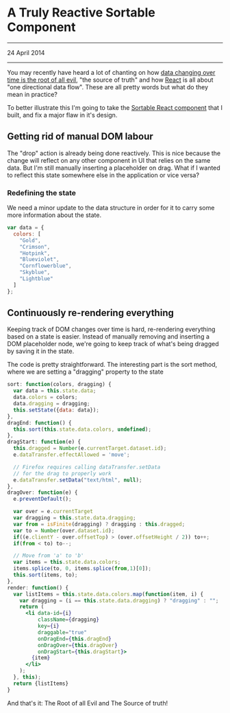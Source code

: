 # A Truly Reactive Sortable Component

---

<PubDate>24 April 2014</PubDate>

---

You may recently have heard a lot of chanting on how [data changing over time is the root of all evil](http://youtu.be/nYkdrAPrdcw?t=24m58s), "the source of truth" and how [React](http://facebook.github.io/react/) is all about "one directional data flow". These are all pretty words but what do they mean in practice?

To better illustrate this I'm going to take the [Sortable React component](/sortable-list-component-react-js) that I built, and fix a major flaw in it's design.

## Getting rid of manual DOM labour

The "drop" action is already being done reactively. This is nice because the change will reflect on any other component in UI that relies on the same data. But I'm still manually inserting a placeholder on drag. What if I wanted to reflect this state somewhere else in the application or vice versa?

### Redefining the state
We need a minor update to the data structure in order for it to carry some more information about the state.

```javascript
var data = {
  colors: [
    "Gold",
    "Crimson",
    "Hotpink",
    "Blueviolet",
    "Cornflowerblue",
    "Skyblue",
    "Lightblue"
  ]
};
```

## Continuously re-rendering everything

Keeping track of DOM changes over time is hard, re-rendering everything based on a state is easier. Instead of manually removing and inserting a DOM placeholder node, we're going to keep track of what's being dragged by saving it in the state.

The code is pretty straightforward. The interesting part is the sort method, where we are setting a "dragging" property to the state

```jsx
sort: function(colors, dragging) {
  var data = this.state.data;
  data.colors = colors;
  data.dragging = dragging;
  this.setState({data: data});
},
dragEnd: function() {
  this.sort(this.state.data.colors, undefined);
},
dragStart: function(e) {
  this.dragged = Number(e.currentTarget.dataset.id);
  e.dataTransfer.effectAllowed = 'move';

  // Firefox requires calling dataTransfer.setData
  // for the drag to properly work
  e.dataTransfer.setData("text/html", null);
},
dragOver: function(e) {
  e.preventDefault();

  var over = e.currentTarget
  var dragging = this.state.data.dragging;
  var from = isFinite(dragging) ? dragging : this.dragged;
  var to = Number(over.dataset.id);
  if((e.clientY - over.offsetTop) > (over.offsetHeight / 2)) to++;
  if(from < to) to--;

  // Move from 'a' to 'b'
  var items = this.state.data.colors;
  items.splice(to, 0, items.splice(from,1)[0]);
  this.sort(items, to);
},
render: function() {
  var listItems = this.state.data.colors.map(function(item, i) {
    var dragging = (i == this.state.data.dragging) ? "dragging" : "";
    return (
      <li data-id={i}
          className={dragging}
          key={i}
          draggable="true"
          onDragEnd={this.dragEnd}
          onDragOver={this.dragOver}
          onDragStart={this.dragStart}>
        {item}
      </li>
    );
  }, this);
  return {listItems}
}
```

And that's it: The Root of all Evil and The Source of truth!
